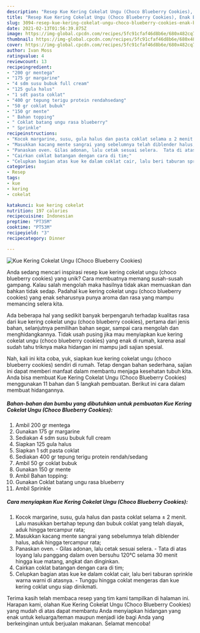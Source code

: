```yaml
---
description: "Resep Kue Kering Cokelat Ungu (Choco Blueberry Cookies), Enak Banget"
title: "Resep Kue Kering Cokelat Ungu (Choco Blueberry Cookies), Enak Banget"
slug: 3094-resep-kue-kering-cokelat-ungu-choco-blueberry-cookies-enak-banget
date: 2021-02-13T01:56:39.875Z
image: https://img-global.cpcdn.com/recipes/5fc91cfaf46d8b6e/680x482cq70/kue-kering-cokelat-ungu-choco-blueberry-cookies-foto-resep-utama.jpg
thumbnail: https://img-global.cpcdn.com/recipes/5fc91cfaf46d8b6e/680x482cq70/kue-kering-cokelat-ungu-choco-blueberry-cookies-foto-resep-utama.jpg
cover: https://img-global.cpcdn.com/recipes/5fc91cfaf46d8b6e/680x482cq70/kue-kering-cokelat-ungu-choco-blueberry-cookies-foto-resep-utama.jpg
author: Ivan Moss
ratingvalue: 4
reviewcount: 13
recipeingredient:
- "200 gr mentega"
- "175 gr margarine"
- "4 sdm susu bubuk full cream"
- "125 gula halus"
- "1 sdt pasta coklat"
- "400 gr tepung terigu protein rendahsedang"
- "50 gr coklat bubuk"
- "150 gr mente"
- " Bahan topping"
- " Coklat batang ungu rasa blueberry"
- " Sprinkle"
recipeinstructions:
- "Kocok margarine, susu, gula halus dan pasta coklat selama ± 2 menit. Lalu masukkan bertahap tepung dan bubuk coklat yang telah diayak, aduk hingga tercampur rata;"
- "Masukkan kacang mente sangrai yang sebelumnya telah diblender halus, aduk hingga tercampur rata;"
- "Panaskan oven. Gilas adonan, lalu cetak sesuai selera.  Tata di atas loyang lalu panggang dalam oven bersuhu 120°C selama 30 menit hingga kue matang, angkat dan dinginkan."
- "Cairkan coklat batangan dengan cara di tim;"
- "Celupkan bagian atas kue ke dalam coklat cair, lalu beri taburan sprinkle warna warni di atasnya. Tunggu hingga coklat mengeras dan kue kering coklat ungu siap dinikmati."
categories:
- Resep
tags:
- kue
- kering
- cokelat

katakunci: kue kering cokelat 
nutrition: 197 calories
recipecuisine: Indonesian
preptime: "PT35M"
cooktime: "PT53M"
recipeyield: "3"
recipecategory: Dinner

---
```



![Kue Kering Cokelat Ungu (Choco Blueberry Cookies)](https://img-global.cpcdn.com/recipes/5fc91cfaf46d8b6e/680x482cq70/kue-kering-cokelat-ungu-choco-blueberry-cookies-foto-resep-utama.jpg)

Anda sedang mencari inspirasi resep kue kering cokelat ungu (choco blueberry cookies) yang unik? Cara membuatnya memang susah-susah gampang. Kalau salah mengolah maka hasilnya tidak akan memuaskan dan bahkan tidak sedap. Padahal kue kering cokelat ungu (choco blueberry cookies) yang enak seharusnya punya aroma dan rasa yang mampu memancing selera kita.

Ada beberapa hal yang sedikit banyak berpengaruh terhadap kualitas rasa dari kue kering cokelat ungu (choco blueberry cookies), pertama dari jenis bahan, selanjutnya pemilihan bahan segar, sampai cara mengolah dan menghidangkannya. Tidak usah pusing jika mau menyiapkan kue kering cokelat ungu (choco blueberry cookies) yang enak di rumah, karena asal sudah tahu triknya maka hidangan ini mampu jadi sajian spesial.




Nah, kali ini kita coba, yuk, siapkan kue kering cokelat ungu (choco blueberry cookies) sendiri di rumah. Tetap dengan bahan sederhana, sajian ini dapat memberi manfaat dalam membantu menjaga kesehatan tubuh kita. Anda bisa membuat Kue Kering Cokelat Ungu (Choco Blueberry Cookies) menggunakan 11 bahan dan 5 langkah pembuatan. Berikut ini cara dalam membuat hidangannya.

<!--inarticleads1-->

##### Bahan-bahan dan bumbu yang dibutuhkan untuk pembuatan Kue Kering Cokelat Ungu (Choco Blueberry Cookies):

1. Ambil 200 gr mentega
1. Gunakan 175 gr margarine
1. Sediakan 4 sdm susu bubuk full cream
1. Siapkan 125 gula halus
1. Siapkan 1 sdt pasta coklat
1. Sediakan 400 gr tepung terigu protein rendah/sedang
1. Ambil 50 gr coklat bubuk
1. Gunakan 150 gr mente
1. Ambil  Bahan topping:
1. Gunakan  Coklat batang ungu rasa blueberry
1. Ambil  Sprinkle




<!--inarticleads2-->

##### Cara menyiapkan Kue Kering Cokelat Ungu (Choco Blueberry Cookies):

1. Kocok margarine, susu, gula halus dan pasta coklat selama ± 2 menit. Lalu masukkan bertahap tepung dan bubuk coklat yang telah diayak, aduk hingga tercampur rata;
1. Masukkan kacang mente sangrai yang sebelumnya telah diblender halus, aduk hingga tercampur rata;
1. Panaskan oven. - Gilas adonan, lalu cetak sesuai selera.  - Tata di atas loyang lalu panggang dalam oven bersuhu 120°C selama 30 menit hingga kue matang, angkat dan dinginkan.
1. Cairkan coklat batangan dengan cara di tim;
1. Celupkan bagian atas kue ke dalam coklat cair, lalu beri taburan sprinkle warna warni di atasnya. - Tunggu hingga coklat mengeras dan kue kering coklat ungu siap dinikmati.




Terima kasih telah membaca resep yang tim kami tampilkan di halaman ini. Harapan kami, olahan Kue Kering Cokelat Ungu (Choco Blueberry Cookies) yang mudah di atas dapat membantu Anda menyiapkan hidangan yang enak untuk keluarga/teman maupun menjadi ide bagi Anda yang berkeinginan untuk berjualan makanan. Selamat mencoba!

